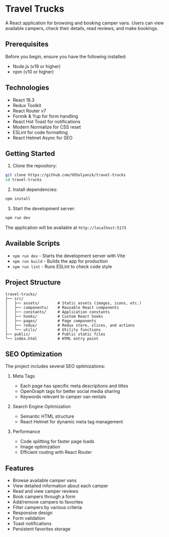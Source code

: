 # Travel Trucks

A React application for browsing and booking camper vans. Users can view available campers, check their details, read reviews, and make bookings.

## Prerequisites

Before you begin, ensure you have the following installed:
- Node.js (v19 or higher)
- npm (v10 or higher)

## Technologies

- React 18.3
- Redux Toolkit
- React Router v7
- Formik & Yup for form handling
- React Hot Toast for notifications
- Modern Normalize for CSS reset
- ESLint for code formatting
- React Helmet Async for SEO

## Getting Started

1. Clone the repository:
```bash
git clone https://github.com/VOSolyanik/travel-trucks
cd travel-trucks
```

2. Install dependencies:
```bash
npm install
```

3. Start the development server:
```bash
npm run dev
```

The application will be available at `http://localhost:5173`

## Available Scripts

- `npm run dev` - Starts the development server with Vite
- `npm run build` - Builds the app for production
- `npm run lint` - Runs ESLint to check code style

## Project Structure

```
travel-trucks/
├── src/
│   ├── assets/        # Static assets (images, icons, etc.)
│   ├── components/    # Reusable React components
│   ├── constants/     # Application constants
│   ├── hooks/         # Custom React hooks
│   ├── pages/         # Page components
│   ├── redux/         # Redux store, slices, and actions
│   └── utils/         # Utility functions
├── public/            # Public static files
└── index.html         # HTML entry point
```

## SEO Optimization

The project includes several SEO optimizations:

1. Meta Tags
   - Each page has specific meta descriptions and titles
   - OpenGraph tags for better social media sharing
   - Keywords relevant to camper van rentals

2. Search Engine Optimization
   - Semantic HTML structure
   - React Helmet for dynamic meta tag management

3. Performance
   - Code splitting for faster page loads
   - Image optimization
   - Efficient routing with React Router

## Features

- Browse available camper vans
- View detailed information about each camper
- Read and view camper reviews
- Book campers through a form
- Add/remove campers to favorites
- Filter campers by various criteria
- Responsive design
- Form validation
- Toast notifications
- Persistent favorites storage
